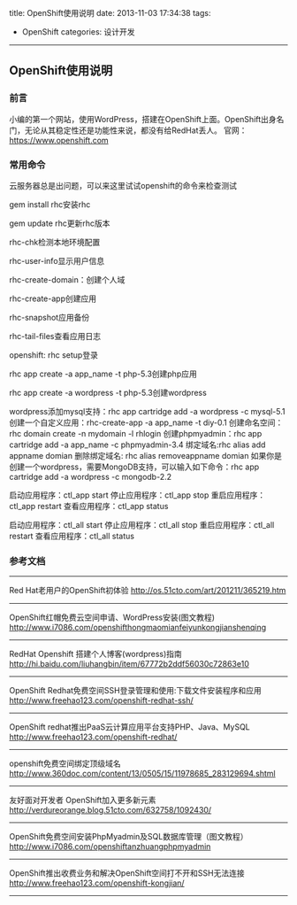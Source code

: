 title: OpenShift使用说明
date: 2013-11-03 17:34:38
tags:
- OpenShift
categories: 设计开发
---

## OpenShift使用说明
### 前言
小编的第一个网站，使用WordPress，搭建在OpenShift上面。OpenShift出身名门，无论从其稳定性还是功能性来说，都没有给RedHat丢人。
官网：https://www.openshift.com

### 常用命令
云服务器总是出问题，可以来这里试试openshift的命令来检查测试

gem install rhc安装rhc

gem update rhc更新rhc版本

rhc-chk检测本地环境配置

rhc-user-info显示用户信息
<!--more-->
rhc-create-domain：创建个人域

rhc-create-app创建应用

rhc-snapshot应用备份

rhc-tail-files查看应用日志

openshift: rhc setup登录

rhc app create -a  app_name -t php-5.3创建php应用

rhc app create -a wordpress -t php-5.3创建wordpress

wordpress添加mysql支持：rhc app cartridge add -a wordpress -c mysql-5.1
创建一个自定义应用：rhc-create-app -a  app_name -t diy-0.1
创建命名空间：rhc domain create -n mydomain -l rhlogin
创建phpmyadmin：rhc app cartridge add -a  app_name -c phpmyadmin-3.4
绑定域名:rhc alias add appname domian
删除绑定域名: rhc alias removeappname domian
如果你是创建一个wordpress，需要MongoDB支持，可以输入如下命令：rhc app cartridge add -a wordpress -c mongodb-2.2

启动应用程序：ctl_app start
停止应用程序：ctl_app stop
重启应用程序：ctl_app restart
查看应用程序：ctl_app status

启动应用程序：ctl_all start
停止应用程序：ctl_all stop
重启应用程序：ctl_all restart
查看应用程序：ctl_all status

### 参考文档

------
Red Hat老用户的OpenShift初体验
http://os.51cto.com/art/201211/365219.htm

------
OpenShift红帽免费云空间申请、WordPress安装(图文教程)
http://www.i7086.com/openshifthongmaomianfeiyunkongjianshenqing

------
RedHat Openshift 搭建个人博客(wordpress)指南
http://hi.baidu.com/liuhangbin/item/67772b2ddf56030c72863e10

------
OpenShift Redhat免费空间SSH登录管理和使用:下载文件安装程序和应用
http://www.freehao123.com/openshift-redhat-ssh/

------
OpenShift redhat推出PaaS云计算应用平台支持PHP、Java、MySQL
http://www.freehao123.com/openshift-redhat/

------
openshift免费空间绑定顶级域名
http://www.360doc.com/content/13/0505/15/11978685_283129694.shtml

------
友好面对开发者 OpenShift加入更多新元素
http://verdureorange.blog.51cto.com/632758/1092430/

------
OpenShift免费空间安装PhpMyadmin及SQL数据库管理（图文教程）
http://www.i7086.com/openshiftanzhuangphpmyadmin

------
OpenShift推出收费业务和解决OpenShift空间打不开和SSH无法连接
http://www.freehao123.com/openshift-kongjian/

------
